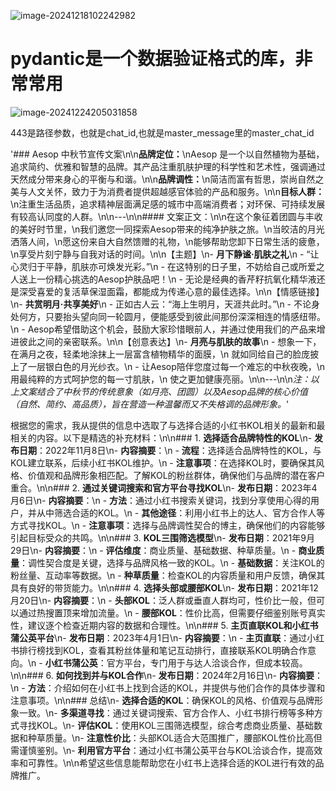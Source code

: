 ![image-20241218102242982](C:\Users\wsl\Desktop\md学习文档\pictures\image-20241218102242982.png)

# pydantic是一个数据验证格式的库，非常常用

![image-20241224205031858](C:\Users\wsl\AppData\Roaming\Typora\typora-user-images\image-20241224205031858.png)

443是路径参数，也就是chat_id,也就是master_message里的master_chat_id





'### Aesop 中秋节宣传文案\n\n**品牌定位：**\nAesop 是一个以自然植物为基础，追求简约、优雅和智慧的品牌。其产品注重肌肤护理的科学性和艺术性，强调通过天然成分带来身心的平衡与和谐。\n\n**品牌调性：**\n简洁而富有哲思，崇尚自然之美与人文关怀，致力于为消费者提供超越感官体验的产品和服务。\n\n**目标人群：**\n注重生活品质，追求精神层面满足感的城市中高端消费者；对环保、可持续发展有较高认同度的人群。\n\n---\n\n#### 文案正文：\n\n在这个象征着团圆与丰收的美好时节里，\n我们邀您一同探索Aesop带来的纯净护肤之旅。\n当皎洁的月光洒落人间，\n愿这份来自大自然馈赠的礼物，\n能够帮助您卸下日常生活的疲惫，\n享受片刻宁静与自我对话的时间。\n\n【主题】\n- **月下静谧·肌肤之礼**\n  - “让心灵归于平静，肌肤亦可焕发光彩。”\n  - 在这特别的日子里，不妨给自己或所爱之人送上一份精心挑选的Aesop护肤品吧！\n  - 无论是经典的香芹籽抗氧化精华液还是深受喜爱的复活草保湿面霜，都能成为传递心意的最佳选择。\n\n【情感链接】\n- **共赏明月·共享美好**\n  - 正如古人云：“海上生明月，天涯共此时。”\n  - 不论身处何方，只要抬头望向同一轮圆月，便能感受到彼此间那份深深相连的情感纽带。\n  - Aesop希望借助这个机会，鼓励大家珍惜眼前人，并通过使用我们的产品来增进彼此之间的亲密联系。\n\n【创意表达】\n- **月亮与肌肤的故事**\n  - 想象一下，在满月之夜，轻柔地涂抹上一层富含植物精华的面膜，\n    就如同给自己的脸庞披上了一层银白色的月光纱衣。\n  - 让Aesop陪伴您度过每一个难忘的中秋夜晚，\n    用最纯粹的方式呵护您的每一寸肌肤，\n    使之更加健康亮丽。\n\n---\n\n*注：以上文案结合了中秋节的传统意象（如月亮、团圆）以及Aesop品牌的核心价值（自然、简约、高品质），旨在营造一种温馨而又不失格调的品牌形象。*'







根据您的需求，我从提供的信息中选取了与选择合适的小红书KOL相关的最新和最相关的内容。以下是精选的补充材料：\n\n### 1. **选择适合品牌特性的KOL**\n- **发布日期**：2022年11月8日\n- **内容摘要**：\n  - **流程**：选择适合品牌特性的KOL，与KOL建立联系，后续小红书KOL维护。\n  - **注意事项**：在选择KOL时，要确保其风格、价值观和品牌形象相匹配。了解KOL的粉丝群体，确保他们与品牌的潜在客户重合。\n\n### 2. **通过关键词搜索和官方平台寻找KOL**\n- **发布日期**：2023年4月6日\n- **内容摘要**：\n  - **方法**：通过小红书搜索关键词，找到分享使用心得的用户，并从中筛选合适的KOL。\n  - **其他途径**：利用小红书上的达人、官方合作人等方式寻找KOL。\n  - **注意事项**：选择与品牌调性契合的博主，确保他们的内容能够引起目标受众的共鸣。\n\n### 3. **KOL三围筛选模型**\n- **发布日期**：2021年9月29日\n- **内容摘要**：\n  - **评估维度**：商业质量、基础数据、种草质量。\n  - **商业质量**：调性契合度是关键，选择与品牌风格一致的KOL。\n  - **基础数据**：关注KOL的粉丝量、互动率等数据。\n  - **种草质量**：检查KOL的内容质量和用户反馈，确保其具有良好的带货能力。\n\n### 4. **选择头部或腰部KOL**\n- **发布日期**：2021年12月20日\n- **内容摘要**：\n  - **头部KOL**：泛人群或垂直人群均可，性价比一般，但可以通过热搜置顶来增加流量。\n  - **腰部KOL**：性价比高，但需要仔细鉴别账号真实性，建议逐个检查近期内容的数据和合理性。\n\n### 5. **主页直联KOL和小红书蒲公英平台**\n- **发布日期**：2023年4月1日\n- **内容摘要**：\n  - **主页直联**：通过小红书排行榜找到KOL，查看其粉丝体量和笔记互动排行，直接联系KOL明确合作意向。\n  - **小红书蒲公英**：官方平台，专门用于与达人洽谈合作，但成本较高。\n\n### 6. **如何找到并与KOL合作**\n- **发布日期**：2024年2月16日\n- **内容摘要**：\n  - **方法**：介绍如何在小红书上找到合适的KOL，并提供与他们合作的具体步骤和注意事项。\n\n### 总结\n- **选择合适的KOL**：确保KOL的风格、价值观与品牌形象一致。\n- **多渠道寻找**：通过关键词搜索、官方合作人、小红书排行榜等多种方式寻找KOL。\n- **评估KOL**：使用KOL三围筛选模型，综合考虑商业质量、基础数据和种草质量。\n- **注意性价比**：头部KOL适合大范围推广，腰部KOL性价比高但需谨慎鉴别。\n- **利用官方平台**：通过小红书蒲公英平台与KOL洽谈合作，提高效率和可靠性。\n\n希望这些信息能帮助您在小红书上选择合适的KOL进行有效的品牌推广。

